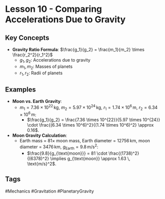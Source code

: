 # Lesson 10 - Comparing Accelerations Due to Gravity

## Key Concepts
- **Gravity Ratio Formula**: $\frac{g_1}{g_2} = \frac{m_1}{m_2} \times \frac{r_2^2}{r_1^2}$
  - $g_1, g_2$: Accelerations due to gravity
  - $m_1, m_2$: Masses of planets
  - $r_1, r_2$: Radii of planets

## Examples
- **Moon vs. Earth Gravity**:
  - $m_1 = 7.36 \times 10^{22} \, \text{kg}$, $m_2 = 5.97 \times 10^{24} \, \text{kg}$, $r_1 = 1.74 \times 10^6 \, \text{m}$, $r_2 = 6.34 \times 10^6 \, \text{m}$:
    - $\frac{g_1}{g_2} = \frac{7.36 \times 10^{22}}{5.97 \times 10^{24}} \cdot \frac{(6.34 \times 10^6)^2}{(1.74 \times 10^6)^2} \approx 0.16$.
- **Moon Gravity Calculation**:
  - Earth mass = $81 \times$ moon mass, Earth diameter = $12756 \, \text{km}$, moon diameter = $3476 \, \text{km}$, $g_{\text{Earth}} = 9.8 \, \text{m/s}^2$:
    - $\frac{9.8}{g_{\text{moon}}} = 81 \cdot \frac{(1738)^2}{(6378)^2} \implies g_{\text{moon}} \approx 1.63 \, \text{m/s}^2$.

## Tags
#Mechanics #Gravitation #PlanetaryGravity